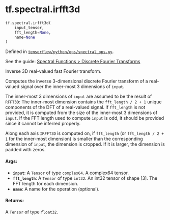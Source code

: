 <div itemscope itemtype="http://developers.google.com/ReferenceObject">
<meta itemprop="name" content="tf.spectral.irfft3d" />
</div>

# tf.spectral.irfft3d

``` python
tf.spectral.irfft3d(
    input_tensor,
    fft_length=None,
    name=None
)
```



Defined in [`tensorflow/python/ops/spectral_ops.py`](https://www.tensorflow.org/code/tensorflow/python/ops/spectral_ops.py).

See the guide: [Spectral Functions > Discrete Fourier Transforms](../../../../api_guides/python/spectral_ops.md#Discrete_Fourier_Transforms)

Inverse 3D real-valued fast Fourier transform.

Computes the inverse 3-dimensional discrete Fourier transform of a real-valued
signal over the inner-most 3 dimensions of `input`.

The inner-most 3 dimensions of `input` are assumed to be the result of `RFFT3D`:
The inner-most dimension contains the `fft_length / 2 + 1` unique components of
the DFT of a real-valued signal. If `fft_length` is not provided, it is computed
from the size of the inner-most 3 dimensions of `input`. If the FFT length used
to compute `input` is odd, it should be provided since it cannot be inferred
properly.

Along each axis `IRFFT3D` is computed on, if `fft_length` (or
`fft_length / 2 + 1` for the inner-most dimension) is smaller than the
corresponding dimension of `input`, the dimension is cropped. If it is larger,
the dimension is padded with zeros.

#### Args:

* <b>`input`</b>: A `Tensor` of type `complex64`. A complex64 tensor.
* <b>`fft_length`</b>: A `Tensor` of type `int32`.
    An int32 tensor of shape [3]. The FFT length for each dimension.
* <b>`name`</b>: A name for the operation (optional).


#### Returns:

A `Tensor` of type `float32`.